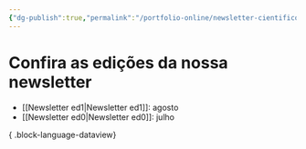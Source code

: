 ```yaml
---
{"dg-publish":true,"permalink":"/portfolio-online/newsletter-cientifico-cultural/","created":"2024-02-05T11:59:48.293-03:00","updated":"2024-02-05T10:50:50.776-03:00"}
---
```



# Confira as edições da nossa newsletter

- [[Newsletter ed1\|Newsletter ed1]]: agosto
- [[Newsletter ed0\|Newsletter ed0]]: julho

{ .block-language-dataview}
